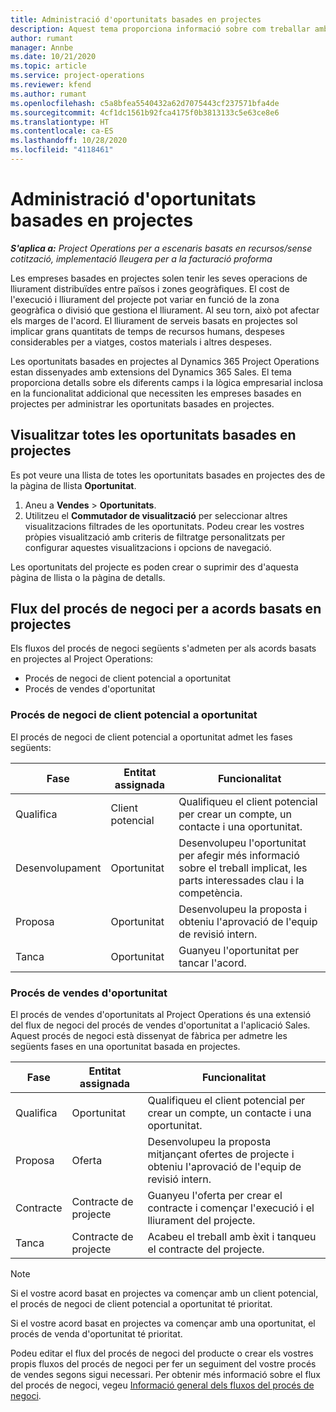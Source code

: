 ```yaml
---
title: Administració d'oportunitats basades en projectes
description: Aquest tema proporciona informació sobre com treballar amb oportunitats relacionades amb els projectes.
author: rumant
manager: Annbe
ms.date: 10/21/2020
ms.topic: article
ms.service: project-operations
ms.reviewer: kfend
ms.author: rumant
ms.openlocfilehash: c5a8bfea5540432a62d7075443cf237571bfa4de
ms.sourcegitcommit: 4cf1dc1561b92fca4175f0b3813133c5e63ce8e6
ms.translationtype: HT
ms.contentlocale: ca-ES
ms.lasthandoff: 10/28/2020
ms.locfileid: "4118461"
---
```

# <a name="manage-project-based-opportunities"></a>Administració d'oportunitats basades en projectes

_**S'aplica a:** Project Operations per a escenaris basats en recursos/sense cotització, implementació lleugera per a la facturació proforma_

Les empreses basades en projectes solen tenir les seves operacions de lliurament distribuïdes entre països i zones geogràfiques. El cost de l'execució i lliurament del projecte pot variar en funció de la zona geogràfica o divisió que gestiona el lliurament. Al seu torn, això pot afectar els marges de l'acord. El lliurament de serveis basats en projectes sol implicar grans quantitats de temps de recursos humans, despeses considerables per a viatges, costos materials i altres despeses.

Les oportunitats basades en projectes al Dynamics 365 Project Operations estan dissenyades amb extensions del Dynamics 365 Sales. El tema proporciona detalls sobre els diferents camps i la lògica empresarial inclosa en la funcionalitat addicional que necessiten les empreses basades en projectes per administrar les oportunitats basades en projectes.

## <a name="view-all-project-based-opportunities"></a>Visualitzar totes les oportunitats basades en projectes

Es pot veure una llista de totes les oportunitats basades en projectes des de la pàgina de llista **Oportunitat**. 

1. Aneu a **Vendes** > **Oportunitats**.
2. Utilitzeu el **Commutador de visualització** per seleccionar altres visualitzacions filtrades de les oportunitats. Podeu crear les vostres pròpies visualització amb criteris de filtratge personalitzats per configurar aquestes visualitzacions i opcions de navegació.

Les oportunitats del projecte es poden crear o suprimir des d'aquesta pàgina de llista o la pàgina de detalls.

## <a name="business-process-flow-for-project-based-deals"></a>Flux del procés de negoci per a acords basats en projectes

Els fluxos del procés de negoci següents s'admeten per als acords basats en projectes al Project Operations:

- Procés de negoci de client potencial a oportunitat
- Procés de vendes d'oportunitat

### <a name="lead-to-opportunity-business-process"></a>Procés de negoci de client potencial a oportunitat 
El procés de negoci de client potencial a oportunitat admet les fases següents:

| Fase | Entitat assignada | Funcionalitat |
| --- | --- | --- |
| Qualifica | Client potencial | Qualifiqueu el client potencial per crear un compte, un contacte i una oportunitat. |
| Desenvolupament | Oportunitat | Desenvolupeu l'oportunitat per afegir més informació sobre el treball implicat, les parts interessades clau i la competència. |
| Proposa | Oportunitat | Desenvolupeu la proposta i obteniu l'aprovació de l'equip de revisió intern. |
| Tanca  | Oportunitat | Guanyeu l'oportunitat per tancar l'acord. |

### <a name="opportunity-sales-process"></a>Procés de vendes d'oportunitat
El procés de vendes d'oportunitats al Project Operations és una extensió del flux de negoci del procés de vendes d'oportunitat a l'aplicació Sales. Aquest procés de negoci està dissenyat de fàbrica per admetre les següents fases en una oportunitat basada en projectes.

| Fase | Entitat assignada | Funcionalitat |
| --- | --- | --- |
| Qualifica | Oportunitat | Qualifiqueu el client potencial per crear un compte, un contacte i una oportunitat. |
| Proposa | Oferta | Desenvolupeu la proposta mitjançant ofertes de projecte i obteniu l'aprovació de l'equip de revisió intern. |
| Contracte | Contracte de projecte | Guanyeu l'oferta per crear el contracte i començar l'execució i el lliurament del projecte. |
| Tanca  | Contracte de projecte | Acabeu el treball amb èxit i tanqueu el contracte del projecte. |

> [!NOTE]
> Si el vostre acord basat en projectes va començar amb un client potencial, el procés de negoci de client potencial a oportunitat té prioritat.
>
> Si el vostre acord basat en projectes va començar amb una oportunitat, el procés de venda d'oportunitat té prioritat.

Podeu editar el flux del procés de negoci del producte o crear els vostres propis fluxos del procés de negoci per fer un seguiment del vostre procés de vendes segons sigui necessari. Per obtenir més informació sobre el flux del procés de negoci, vegeu [Informació general dels fluxos del procés de negoci](https://docs.microsoft.com/dynamics365/customerengagement/on-premises/customize/business-process-flows-overview).
